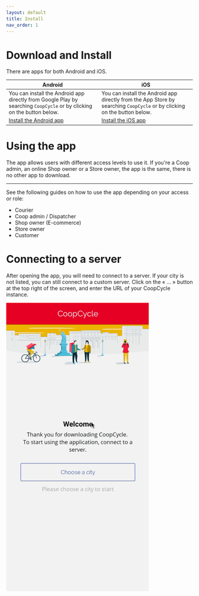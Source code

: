 ```yaml
---
layout: default
title: Install
nav_order: 1
---
```


# Download and Install

<div class="alert mt-3 alert-info" role="alert">
There are apps for both Android and iOS.
</div>  


| Android                                                                                                                                | iOS                                                                                                                          |
| -------------------------------------------------------------------------------------------------------------------------------------- | ---------------------------------------------------------------------------------------------------------------------------- |
| You can install the Android app directly from Google Play by searching `CoopCycle` or by clicking on the button below.                       | You can install the Android app directly from the App Store by searching `CoopCycle` or by clicking on the button below.           |
| <a type="button" class="btn btn-primary" href="https://play.google.com/store/apps/details?id=fr.coopcycle">Install the Android app</a> | <a type="button" class="btn btn-primary" href="https://apps.apple.com/us/app/coopcycle/id1324884530">Install the iOS app</a> |

# Using the app

<div class="alert mt-3 alert-" role="alert">
The app allows users with different access levels to use it. If you're a Coop admin, an online Shop owner or a Store owner, the app is the same, there is no other app to download.
<hr>

</div>

See the following guides on how to use the app depending on your access or role:
- Courier 
- Coop admin / Dispatcher
- Shop owner (E-commerce)
- Store owner
- Customer


# Connecting to a server


After opening the app, you will need to connect to a server.
If your city is not listed, you can still connect to a custom server.
Click on the « … » button at the top right of the screen, and enter the URL of your CoopCycle instance.

![How to connect to a custom server](/assets/images/app-custom-server.gif)
